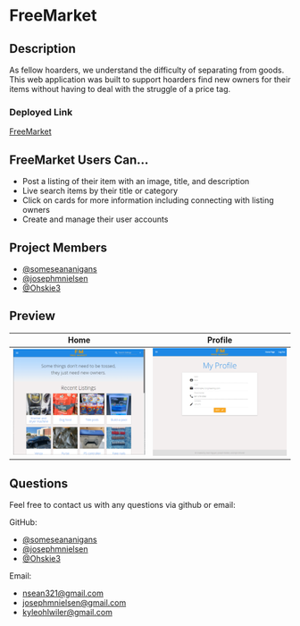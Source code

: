 # FreeMarket

## Description
As fellow hoarders, we understand the difficulty of separating from goods. This web application was built to support hoarders find new owners for their items without having to deal with the struggle of a price tag.
### Deployed Link
[FreeMarket](http://thefreemarket.herokuapp.com/)

## FreeMarket Users Can...
- Post a listing of their item with an image, title, and description
- Live search items by their title or category
- Click on cards for more information including connecting with listing owners
- Create and manage their user accounts

## Project Members

- [@someseananigans](https://github.com/someseananigans)
- [@josephmnielsen](https://github.com/josephmnielsen)
- [@Ohskie3](https://github.com/Ohskie3)

## Preview

Home                                         |  Profile
:-------------------------------------------:|:-------------------------------------------:
![alt screenshot](screenshots/preview1.png)  |  ![alt screenshot](screenshots/preview2.png)

## Questions

Feel free to contact us with any questions via github or email:

GitHub:  
- [@someseananigans](https://github.com/someseananigans)
- [@josephmnielsen](https://github.com/josephmnielsen)
- [@Ohskie3](https://github.com/Ohskie3)

Email: 
- [nsean321@gmail.com](nsean321@gmail.com)
- [josephmnielsen@gmail.com](josephmnielsen@gmail.com)
- [kyleohlwiler@gmail.com](kyleohlwiler@gmail.com)
